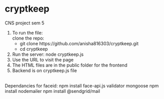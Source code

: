 # cryptkeep
CNS project sem 5

<ol>
  <li>To run the file:</br>
clone the repo:</br>
  <ul>
<li>git clone https://github.com/anisha816303/cryptkeep.git</li>
<li>cd cryptkeep</br></li></ul>
  </li>

  <li>Run the server: node cryptkeep.js</li>
  <li>Use the URL to visit the page</li>
  <li>The HTML files are in the public folder for the frontend</li>
  <li>Backend is on cryptkeep.js file</li>
  </ol>
</br>
Dependancies for faceid: 
npm install face-api.js validator mongoose
npm install nodemailer
npm install @sendgrid/mail
  


